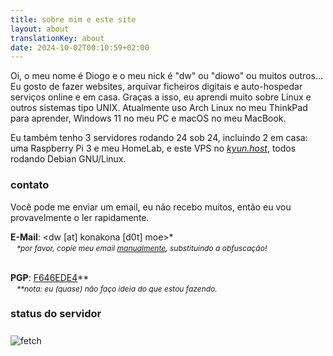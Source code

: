 ```yaml
---
title: sobre mim e este site
layout: about
translationKey: about
date: 2024-10-02T00:10:59+02:00
---
```


Oi, o meu nome é Diogo e o meu nick é "dw" ou "diowo" ou muitos outros... Eu gosto de fazer websites, arquivar ficheiros digitais e auto-hospedar serviços online e em casa. Graças a isso, eu aprendi muito sobre Linux e outros sistemas tipo UNIX. Atualmente uso Arch Linux no meu ThinkPad para aprender, Windows 11 no meu PC e macOS no meu MacBook.

Eu também tenho 3 servidores rodando 24 sob 24, incluindo 2 em casa: uma Raspberry Pi 3 e meu HomeLab, e este VPS no *[kyun.host](https://kyun.host)*, todos rodando Debian GNU/Linux.

### contato

Você pode me enviar um email, eu não recebo muitos, então eu vou provavelmente o ler rapidamente.

**E-Mail**: <⁪⁪⁪d⁪⁪w⁪⁪ ⁪⁪[⁪⁪a⁪⁪t⁪⁪]⁪⁪ k⁪⁪o⁪⁪n⁪⁪a⁪⁪k⁪⁪o⁪⁪n⁪⁪a⁪⁪ ⁪⁪[⁪⁪d⁪⁪0⁪⁪t⁪⁪]⁪⁪ ⁪⁪m⁪⁪o⁪⁪e⁪⁪>*

<p style="position: relative; bottom: 12px; margin-bottom: -12px; font-size: 12px; margin-left: 10px;"><i>*por favor, copie meu email <u>manualmente</u>, substituindo a obfuscação!</i></p> <br>

**PGP**: [F646EDE4](/dw%20(F646EDE4)%20%E2%80%93%20Public.asc)**

<p style="position: relative; bottom: 12px; margin-bottom: -12px; font-size: 12px; margin-left: 10px;"><i>**nota: eu (quase) não faço ideia do que estou fazendo.</i></p>

### status do servidor

<img style="margin-top: 8px" src="https://konakona.moe/fetch.png" alt="fetch">
